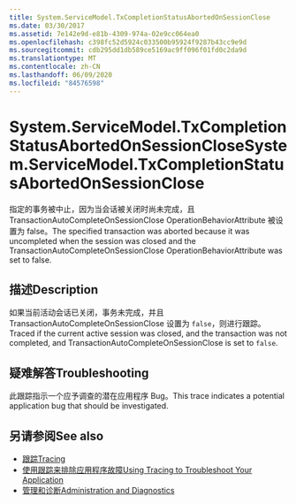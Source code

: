 ```yaml
---
title: System.ServiceModel.TxCompletionStatusAbortedOnSessionClose
ms.date: 03/30/2017
ms.assetid: 7e142e9d-e81b-4309-974a-02e9cc064ea0
ms.openlocfilehash: c398fc52d5924c033500b95924f9287b43cc9e9d
ms.sourcegitcommit: cdb295dd1db589ce5169ac9ff096f01fd0c2da9d
ms.translationtype: MT
ms.contentlocale: zh-CN
ms.lasthandoff: 06/09/2020
ms.locfileid: "84576598"
---
```

# <a name="systemservicemodeltxcompletionstatusabortedonsessionclose"></a><span data-ttu-id="3b8db-102">System.ServiceModel.TxCompletionStatusAbortedOnSessionClose</span><span class="sxs-lookup"><span data-stu-id="3b8db-102">System.ServiceModel.TxCompletionStatusAbortedOnSessionClose</span></span>
<span data-ttu-id="3b8db-103">指定的事务被中止，因为当会话被关闭时尚未完成，且 TransactionAutoCompleteOnSessionClose OperationBehaviorAttribute 被设置为 false。</span><span class="sxs-lookup"><span data-stu-id="3b8db-103">The specified transaction was aborted because it was uncompleted when the session was closed and the TransactionAutoCompleteOnSessionClose OperationBehaviorAttribute was set to false.</span></span>  
  
## <a name="description"></a><span data-ttu-id="3b8db-104">描述</span><span class="sxs-lookup"><span data-stu-id="3b8db-104">Description</span></span>  
 <span data-ttu-id="3b8db-105">如果当前活动会话已关闭，事务未完成，并且 TransactionAutoCompleteOnSessionClose 设置为 `false`，则进行跟踪。</span><span class="sxs-lookup"><span data-stu-id="3b8db-105">Traced if the current active session was closed, and the transaction was not completed, and TransactionAutoCompleteOnSessionClose is set to `false`.</span></span>  
  
## <a name="troubleshooting"></a><span data-ttu-id="3b8db-106">疑难解答</span><span class="sxs-lookup"><span data-stu-id="3b8db-106">Troubleshooting</span></span>  
 <span data-ttu-id="3b8db-107">此跟踪指示一个应予调查的潜在应用程序 Bug。</span><span class="sxs-lookup"><span data-stu-id="3b8db-107">This trace indicates a potential application bug that should be investigated.</span></span>  
  
## <a name="see-also"></a><span data-ttu-id="3b8db-108">另请参阅</span><span class="sxs-lookup"><span data-stu-id="3b8db-108">See also</span></span>

- [<span data-ttu-id="3b8db-109">跟踪</span><span class="sxs-lookup"><span data-stu-id="3b8db-109">Tracing</span></span>](index.md)
- [<span data-ttu-id="3b8db-110">使用跟踪来排除应用程序故障</span><span class="sxs-lookup"><span data-stu-id="3b8db-110">Using Tracing to Troubleshoot Your Application</span></span>](using-tracing-to-troubleshoot-your-application.md)
- [<span data-ttu-id="3b8db-111">管理和诊断</span><span class="sxs-lookup"><span data-stu-id="3b8db-111">Administration and Diagnostics</span></span>](../index.md)

